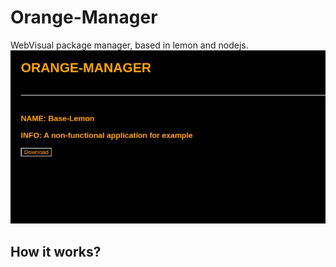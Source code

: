 # Orange-Manager
WebVisual package manager, based in lemon and nodejs.
<img src="print.png">
## How it works?
